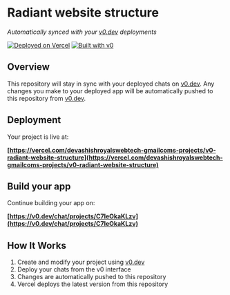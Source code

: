 # Radiant website structure

*Automatically synced with your [v0.dev](https://v0.dev) deployments*

[![Deployed on Vercel](https://img.shields.io/badge/Deployed%20on-Vercel-black?style=for-the-badge&logo=vercel)](https://vercel.com/devashishroyalswebtech-gmailcoms-projects/v0-radiant-website-structure)
[![Built with v0](https://img.shields.io/badge/Built%20with-v0.dev-black?style=for-the-badge)](https://v0.dev/chat/projects/C7leOkaKLzv)

## Overview

This repository will stay in sync with your deployed chats on [v0.dev](https://v0.dev).
Any changes you make to your deployed app will be automatically pushed to this repository from [v0.dev](https://v0.dev).

## Deployment

Your project is live at:

**[https://vercel.com/devashishroyalswebtech-gmailcoms-projects/v0-radiant-website-structure](https://vercel.com/devashishroyalswebtech-gmailcoms-projects/v0-radiant-website-structure)**

## Build your app

Continue building your app on:

**[https://v0.dev/chat/projects/C7leOkaKLzv](https://v0.dev/chat/projects/C7leOkaKLzv)**

## How It Works

1. Create and modify your project using [v0.dev](https://v0.dev)
2. Deploy your chats from the v0 interface
3. Changes are automatically pushed to this repository
4. Vercel deploys the latest version from this repository
